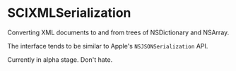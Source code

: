 # SCIXMLSerialization

Converting XML documents to and from trees of NSDictionary and NSArray.

The interface tends to be similar to Apple's `NSJSONSerialization` API.

Currently in alpha stage. Don't hate.
